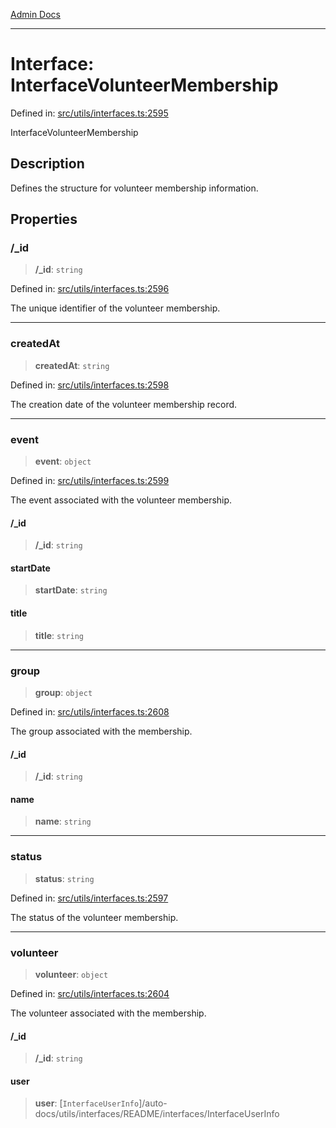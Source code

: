 [Admin Docs](/)

***

# Interface: InterfaceVolunteerMembership

Defined in: [src/utils/interfaces.ts:2595](https://github.com/PalisadoesFoundation/talawa-admin/blob/main/src/utils/interfaces.ts#L2595)

InterfaceVolunteerMembership

## Description

Defines the structure for volunteer membership information.

## Properties

### /_id

> **/_id**: `string`

Defined in: [src/utils/interfaces.ts:2596](https://github.com/PalisadoesFoundation/talawa-admin/blob/main/src/utils/interfaces.ts#L2596)

The unique identifier of the volunteer membership.

***

### createdAt

> **createdAt**: `string`

Defined in: [src/utils/interfaces.ts:2598](https://github.com/PalisadoesFoundation/talawa-admin/blob/main/src/utils/interfaces.ts#L2598)

The creation date of the volunteer membership record.

***

### event

> **event**: `object`

Defined in: [src/utils/interfaces.ts:2599](https://github.com/PalisadoesFoundation/talawa-admin/blob/main/src/utils/interfaces.ts#L2599)

The event associated with the volunteer membership.

#### /_id

> **/_id**: `string`

#### startDate

> **startDate**: `string`

#### title

> **title**: `string`

***

### group

> **group**: `object`

Defined in: [src/utils/interfaces.ts:2608](https://github.com/PalisadoesFoundation/talawa-admin/blob/main/src/utils/interfaces.ts#L2608)

The group associated with the membership.

#### /_id

> **/_id**: `string`

#### name

> **name**: `string`

***

### status

> **status**: `string`

Defined in: [src/utils/interfaces.ts:2597](https://github.com/PalisadoesFoundation/talawa-admin/blob/main/src/utils/interfaces.ts#L2597)

The status of the volunteer membership.

***

### volunteer

> **volunteer**: `object`

Defined in: [src/utils/interfaces.ts:2604](https://github.com/PalisadoesFoundation/talawa-admin/blob/main/src/utils/interfaces.ts#L2604)

The volunteer associated with the membership.

#### /_id

> **/_id**: `string`

#### user

> **user**: [`InterfaceUserInfo`]/auto-docs/utils/interfaces/README/interfaces/InterfaceUserInfo
